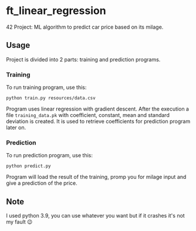 # ft_linear_regression

42 Project: ML algorithm to predict car price based on its milage.

## Usage
Project is divided into 2 parts: training and prediction programs.
### Training
To run training program, use this:
```
python train.py resources/data.csv
```
Program uses linear regression with gradient descent. After the execution a file `training_data.pk` with coefficient, constant, mean and standard deviation is created. It is used to retrieve coefficients for prediction program later on.

### Prediction
To run prediction program, use this:
```
python predict.py
```
Program will load the result of the training, promp you for milage input and give a prediction of the price. 

## Note
I used python 3.9, you can use whatever you want but if it crashes it's not my fault 😉 